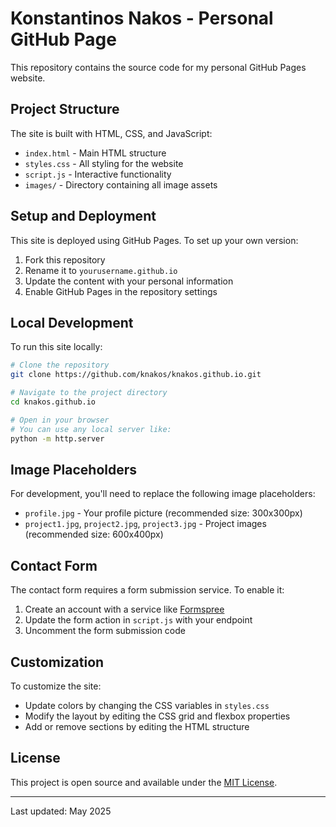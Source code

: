 # Konstantinos Nakos - Personal GitHub Page

This repository contains the source code for my personal GitHub Pages website.

## Project Structure

The site is built with HTML, CSS, and JavaScript:

- `index.html` - Main HTML structure
- `styles.css` - All styling for the website
- `script.js` - Interactive functionality
- `images/` - Directory containing all image assets

## Setup and Deployment

This site is deployed using GitHub Pages. To set up your own version:

1. Fork this repository
2. Rename it to `yourusername.github.io`
3. Update the content with your personal information
4. Enable GitHub Pages in the repository settings

## Local Development

To run this site locally:

```bash
# Clone the repository
git clone https://github.com/knakos/knakos.github.io.git

# Navigate to the project directory
cd knakos.github.io

# Open in your browser
# You can use any local server like:
python -m http.server
```

## Image Placeholders

For development, you'll need to replace the following image placeholders:

- `profile.jpg` - Your profile picture (recommended size: 300x300px)
- `project1.jpg`, `project2.jpg`, `project3.jpg` - Project images (recommended size: 600x400px)

## Contact Form

The contact form requires a form submission service. To enable it:

1. Create an account with a service like [Formspree](https://formspree.io/)
2. Update the form action in `script.js` with your endpoint
3. Uncomment the form submission code

## Customization

To customize the site:

- Update colors by changing the CSS variables in `styles.css`
- Modify the layout by editing the CSS grid and flexbox properties
- Add or remove sections by editing the HTML structure

## License

This project is open source and available under the [MIT License](LICENSE).

---

Last updated: May 2025